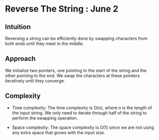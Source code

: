 # Reverse The String : June 2

## Intuition
Reversing a string can be efficiently done by swapping characters from both ends until they meet in the middle.

## Approach
 We initialize two pointers, one pointing to the start of the string and the other pointing to the end. We swap the characters at these pointers iteratively until they converge.

## Complexity
- Time complexity:
The time complexity is O(n), where n is the length of the input string. We only need to iterate through half of the string to perform the swapping operation.

- Space complexity:
The space complexity is O(1) since we are not using any extra space that grows with the input size. 